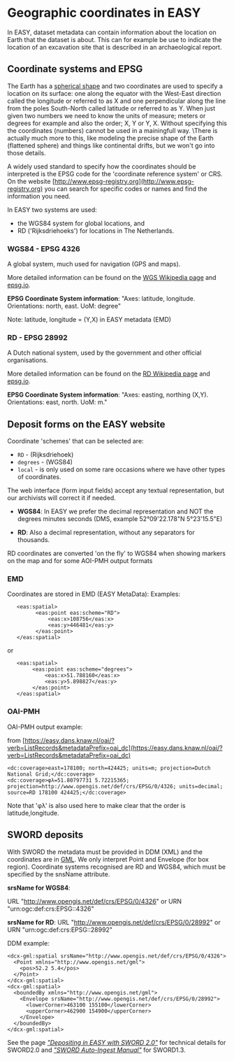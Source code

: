 Geographic coordinates in EASY
==============================

In EASY, dataset metadata can contain information about the location on Earth that the dataset is about. This can
for example be use to indicate the location of an excavation site that is described in an archaeological report.


Coordinate systems and EPSG
---------------------------
The Earth has a [spherical shape](https://en.wikipedia.org/wiki/Figure_of_the_Earth) and two coordinates are used 
to specify a location on its surface: one along the equator with the West-East direction called the longitude 
or referred to as X and one perpendicular along the line from the poles South-North called latitude or referred 
to as Y. When just given two numbers we need to know the units of measure; meters or degrees for example and 
also the order; X, Y or Y, X. Without specifying this the coordinates (numbers) cannot be used in a mainingfull way. 
\There is actually much more to this, like modeling the precise shape of the Earth (flattened sphere) and things 
like continental drifts, but we won't go into those details. 

A widely used standard to specify how the coordinates should be interpreted is the EPSG code for the 
'coordinate reference system' or CRS. On the website [http://www.epsg-registry.org](http://www.epsg-registry.org) 
you can search for specific codes or names and find the information you need. 

In EASY two systems are used: 

- the WGS84 system for global locations, and 
- RD ('Rijksdriehoeks') for locations in The Netherlands. 

### WGS84 - EPSG 4326
A global system, much used for navigation (GPS and maps). 

More detailed information can be found on the [WGS Wikipedia page](https://en.wikipedia.org/wiki/World_Geodetic_System)
and [epsg.io](https://epsg.io/4326).

**EPSG Coordinate System information**: "Axes: latitude, longitude. Orientations: north, east. UoM: degree"

Note: latitude, longitude = (Y,X) in EASY metadata (EMD)

### RD - EPSG 28992

A Dutch national system, used by the government and other official organisations. 

More detailed information can be found on the [RD Wikipedia page](https://nl.wikipedia.org/wiki/Rijksdriehoekscoördinaten)
and [epsg.io](https://epsg.io/28992).

**EPSG Coordinate System information**: "Axes: easting, northing (X,Y). Orientations: east, north. UoM: m."

Deposit forms on the EASY website
---------------------------------
Coordinate 'schemes' that can be selected are:  

- `RD` - (Rijksdriehoek)
- `degrees` - (WGS84)
- `local` - is only used on some rare occasions where we have other types of coordinates.

The web interface (form input fields) accept any textual representation, but our archivists will correct it if needed.

* **WGS84**: In EASY we prefer the decimal representation and NOT the degrees minutes seconds 
(DMS, example 52°09'22.178"N 5°23'15.5"E)

* **RD**: Also a decimal representation, without any separators for thousands. 

RD coordinates are converted 'on the fly' to WGS84 when showing markers on the map and for some AOI-PMH output formats

### EMD

Coordinates are stored in EMD (EASY MetaData):
Examples:

       <eas:spatial>
             <eas:point eas:scheme="RD">
                 <eas:x>108756</eas:x>
                 <eas:y>446481</eas:y>
             </eas:point>
       </eas:spatial>

or
       
       <eas:spatial>
            <eas:point eas:scheme="degrees">
                <eas:x>51.788160</eas:x>
                <eas:y>5.898827</eas:y>
            </eas:point>
       </eas:spatial>


### OAI-PMH

OAI-PMH output example:

from [https://easy.dans.knaw.nl/oai/?verb=ListRecords&metadataPrefix=oai_dc](https://easy.dans.knaw.nl/oai/?verb=ListRecords&metadataPrefix=oai_dc)
 
    <dc:coverage>east=178100; north=424425; units=m; projection=Dutch National Grid;</dc:coverage>
    <dc:coverage>φλ=51.80797731 5.72215365; projection=http://www.opengis.net/def/crs/EPSG/0/4326; units=decimal; source=RD 178100 424425;</dc:coverage>

Note that 'φλ' is also used here to make clear that the order is latitude,longitude.

SWORD deposits
--------------
With SWORD the metadata must be provided in DDM (XML) and the coordinates are in [GML](https://en.wikipedia.org/wiki/Geography_Markup_Language). 
We only interpret Point and Envelope (for box region). Coordinate systems recognised are RD and WGS84, 
which must be specified by the snsName attribute. 

**srsName for WGS84**:

URL "http://www.opengis.net/def/crs/EPSG/0/4326" or 
URN "urn:ogc:def:crs:EPSG::4326"
    
**srsName for RD**:
URL "http://www.opengis.net/def/crs/EPSG/0/28992" or URN "urn:ogc:def:crs:EPSG::28992"
    
    
DDM example:

    <dcx-gml:spatial srsName="http://www.opengis.net/def/crs/EPSG/0/4326">
      <Point xmlns="http://www.opengis.net/gml">
        <pos>52.2 5.4</pos>
      </Point>
    </dcx-gml:spatial>
    <dcx-gml:spatial>
      <boundedBy xmlns="http://www.opengis.net/gml">
        <Envelope srsName="http://www.opengis.net/def/crs/EPSG/0/28992">
          <lowerCorner>463100 155100</lowerCorner>
          <upperCorner>462900 154900</upperCorner>
        </Envelope>
      </boundedBy>
    </dcx-gml:spatial>
    
See the page *["Depositing in EASY with SWORD 2.0"]* for technical details for SWORD2.0 and *["SWORD Auto-Ingest Manual"]* 
for SWORD1.3.

["SWORD Auto-Ingest Manual"]: ./pdf/SWORD%20Auto-Ingest%20Manual.pdf
["Depositing in EASY with SWORD 2.0"]: ./sword2.html